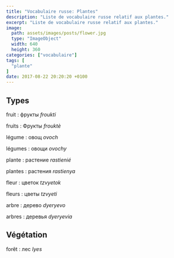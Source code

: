```yaml
---
title: "Vocabulaire russe: Plantes"
description: "Liste de vocabulaire russe relatif aux plantes."
excerpt: "Liste de vocabulaire russe relatif aux plantes."
image:
  path: assets/images/posts/flower.jpg
  type: "ImageObject"
  width: 640
  height: 360
categories: ["vocabulaire"]
tags: [
  "plante"
]
date: 2017-08-22 20:20:20 +0100
---
```


## Types

fruit
: фрукты
*froukti*

fruits
: Фрукты
*frouktè*

légume
: овощ
*ovoch*

légumes
: овощи
*ovochy*

plante
: растение
*rastienié*

plantes
: растения
*rastienya*

fleur
: цветок
*tzvyetok*

fleurs
: цветы
*tzvyeti*

arbre
: дерево
*dyeryevo*

arbres
: деревья
*dyeryevia*


## Végétation

forêt
: лес
*lyes*
